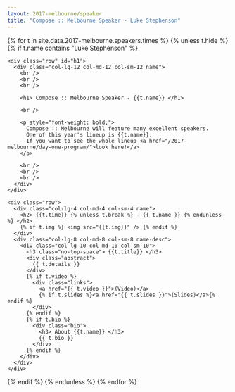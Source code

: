 ```yaml
---
layout: 2017-melbourne/speaker
title: "Compose :: Melbourne Speaker - Luke Stephenson"
---
```


{% for t in site.data.2017-melbourne.speakers.times %}
{% unless t.hide %}
{% if t.name contains "Luke Stephenson" %}

  <div class="container cfpsection" id="{{t.id}}">

    <div class="row" id="h1">
      <div class="col-lg-12 col-md-12 col-sm-12 name">
        <br />
        <br />
        <br />

        <h1> Compose :: Melbourne Speaker - {{t.name}} </h1>

        <br />

        <p style="font-weight: bold;">
          Compose :: Melbourne will feature many excellent speakers.
          One of this year's lineup is {{t.name}}.
          If you want to see the whole lineup <a href="/2017-melbourne/day-one-program/">look here!</a>
        </p>

        <br />
        <br />
        <br />
      </div>
    </div>

    <div class="row">
      <div class="col-lg-4 col-md-4 col-sm-4 name">
        <h2> {{t.time}} {% unless t.break %} - {{ t.name }} {% endunless %} </h2>
        {% if t.img %} <img src="{{t.img}}" /> {% endif %}
      </div>
      <div class="col-lg-8 col-md-8 col-sm-8 name-desc">
        <div class="col-lg-10 col-md-10 col-sm-10">
          <h3 class="no-top-space"> {{t.title}} </h3>
          <div class="abstract">
            {{ t.details }}
          </div>
          {% if t.video %}
            <div class="links">
              <a href="{{ t.video }}">(Video)</a>
              {% if t.slides %}<a href="{{ t.slides }}">(Slides)</a>{% endif %}
            </div>
          {% endif %}
          {% if t.bio %}
            <div class="bio">
              <h3> About {{t.name}} </h3>
              {{ t.bio }}
            </div>
          {% endif %}
        </div>
      </div>
    </div>
  </div>

{% endif %}
{% endunless %}
{% endfor %}

